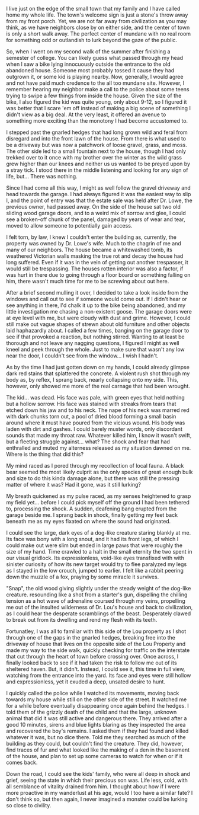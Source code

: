 I live just on the edge of the small town that my family and I have called home my whole life. The town's welcome sign is just a stone's throw away from my front porch. Yet, we are not far away from civilization as you may think, as we have neighbors close by on either side, and the center of town is only a short walk away. The perfect center of mundane with no real room for something odd or outlandish to lurk beyond the gaze of the public.

So, when I went on my second walk of the summer after finishing a semester of college. You can likely guess what passed through my head when I saw a bike lying innocuously outside the entrance to the old abandoned house. Someone most probably tossed it cause they had outgrown it, or some kid is playing nearby. Now, generally, I would agree and not have paid much credence to the all too mundane site. However, I remember hearing my neighbor make a call to the police about some teens trying to swipe a few things from inside the house. Given the size of the bike, I also figured the kid was quite young, only about 9-12, so I figured it was better that I scare 'em off instead of making a big scene of something I didn't view as a big deal. At the very least, it offered an avenue to something more exciting than the monotony I had become accustomed to.

I stepped past the gnarled hedges that had long grown wild and feral from disregard and into the front lawn of the house. From there is what used to be a driveway but was now a patchwork of loose gravel, grass, and moss. The other side led to a small fountain next to the house, though I had only trekked over to it once with my brother over the winter as the wild grass grew higher than our knees and neither us us wanted to be preyed upon by a stray tick. I stood there in the middle listening and looking for any sign of life, but... There was nothing.

Since I had come all this way, I might as well follow the gravel driveway and head towards the garage. I had always figured it was the easiest way to slip I, and the point of entry was that the estate sale was held after Dr. Lowe, the previous owner, had passed away. On the side of the house sat two old sliding wood garage doors, and to a weird mix of sorrow and glee, I could see a broken-off chunk of the panel, damaged by years of wear and tear, moved to allow someone to potentially gain access.

I felt torn, by law, I knew I couldn't enter the building as, currently, the property was owned by Dr. Lowe's wife. Much to the chagrin of me and many of our neighbors. The house became a whitewashed tomb, its weathered Victorian walls masking the true rot and decay the house had long suffered. Even if it was in the vein of getting out another trespasser, it would still be trespassing. The houses rotten interior was also a factor, if was hurt in there due to going through a floor board or something falling on him, there wasn't much time for me to be screwing about out here.

After a brief second mulling it over, I decided to take a look inside from the windows and call out to see if someone would come out. If I didn't hear or see anything in there, I'd chalk it up to the bike being abandoned, and my little investigation me chasing a non-existent goose.  The garage doors were at eye level with me, but were cloudy with dust and grime. However, I could still make out vague shapes of strewn about old furniture and other objects laid haphazardly about. I called a few times, banging on the garage door to see if that provoked a reaction, but nothing stirred. Wanting to at least be thorough and not leave any nagging questions, I figured I might as well kneel and peek through the whole. Just to make sure that wasn't any low near the door, I couldn't see from the window... I wish I hadn't. 

As by the time I had just gotten down on my hands, I could already glimpse dark red stains that splattered the concrete. A violent rush shot through my body as, by reflex, I sprang back, nearly collapsing onto my side. This, however, only showed me more of the real carnage that had been wrought. 

The kid... was dead. His face was pale, with green eyes that held nothing but a hollow sorrow. His face was stained with streaks from tears that etched down his jaw and to his neck. The nape of his neck was marred red with dark chunks torn out, a pool of dried blood forming a small basin around where it must have poured from the vicious wound. His body was laden with dirt and gashes. I could barely muster words, only discordant sounds that made my throat raw. Whatever killed him, I know it wasn't swift, but a fleeting struggle against... what? The shock and fear that had enthralled and muted my alterness released as my situation dawned on me. Where is the thing that did this? 

My mind raced as I pored through my recollection of local fauna. A black bear seemed the most likely culprit as the only species of great enough bulk and size to do this kinda damage alone, but there was still the pressing matter of where it was? Had it gone, was it still lurking? 

My breath quickened as my pulse raced, as my senses heightened to grasp my field yet... before I could pick myself off the ground I had been tethered to, processing the shock. A sudden, deafening bang erupted from the garage beside me. I sprang back in shock, finally getting my feet back beneath me as my eyes fixated on where the sound had originated. 

I could see the large, dark eyes of a dog-like creature staring blankly at me. Its face was bony with a long snout, and it had its front legs, of which I could make out were slim but ended in large paws that were roughly the size of my hand. Time crawled to a halt in the small eternity the two spent in our visual gridlock. Its expressionless, void-like eyes transfixed with with sinister curiosity of how its new target would try to flee paralyzed my legs as I stayed in the low crouch, jumped to earlier. I felt like a rabbit peering down the muzzle of a fox, praying by some miracle it survives. 

"Snap", the old wood giving slightly under the steady weight of the dog-like creature. resounding like a shot from a starter's gun, dispelling the chilling tension as a hot wave of adrenaline coursed through my veins, propelling me out of the insulted wilderness of Dr. Lou's house and back to civilization, as I could hear the desperate scramblings of the beast. Desperately clawed to break out from its dwelling and rend my flesh with its teeth. 

Fortunatley, I was all to familiar with this side of the Lou property as I shot through one of the gaps in the gnarled hedges, breaking free into the driveway of house that lives on the opposite side of the Lou Property and made my way to the side walk, quickly checking for traffic on the interstate that cut through the heart of town before crossing over. Once across, I finally looked back to see if it had taken the risk to follow me out of its sheltered haven. But, it didn't. Instead, I could see it, this time in full view, watching from the entrance into the yard. Its face and eyes were still hollow and expressionless, yet it exuded a deep, unsated desire to hunt.  

I quickly called the police while I watched its movements, moving back towards my house while still on the other side of the street. It watched me for a while before eventually disappearing once again behind the hedges. I told them of the grizzly death of the child and that the large, unknown animal that did it was still active and dangerous there. They arrived after a good 10 minutes, sirens and blue lights blaring as they inspected the area and recovered the boy's remains. I asked them if they had found and killed whatever it was, but no dice there. Told me they searched as much of the building as they could, but couldn't find the creature. They did, however, find traces of fur and what looked like the making of a den in the basement of the house, and plan to set up some cameras to watch for when or if it comes back. 

Down the road, I could see the kids' family, who were all deep in shock and grief, seeing the state in which their precious son was. Life less, cold, with all semblance of vitality drained from him. I thought about how if I were more proactive in my wanderlust at his age, would I too have a similar fate? I don't think so, but then again, I never imagined a monster could be lurking so close to civility. 







  
